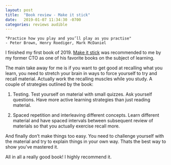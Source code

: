 ```yaml
---
layout: post
title:  "Book review - Make it stick"
date:   2019-01-07 11:34:30 -0700
categories: reviews audible
---
```

```
"Practice how you play and you’ll play as you practise"
- Peter Brown, Henry Roediger, Mark McDaniel
```

I finished my first book of 2019. [Make it stick](https://www.amazon.ca/Make-Stick-Science-Successful-Learning/dp/0674729013) was recommended to me by my former CTO as one of his favorite books on the subject of learning.


The main take away for me is if you want to get good at recalling what you learn, you need to stretch your brain in ways to force yourself to try and recall material. Actually work the recalling muscles while you study. A couple of strategies outlined by the book:

1) Testing. Test yourself on material with small quizzes. Ask yourself questions. Have more active learning strategies than just reading material.

2) Spaced repetition and interleaving different concepts. Learn different material and have spaced intervals between subsequent review of materials so that you actually exercise recall more.

And finally don’t make things too easy. You need to challenge yourself with the material and try to explain things in your own way. Thats the best way to show you've mastered it.

All in all a really good book!  I highly recommend it.
